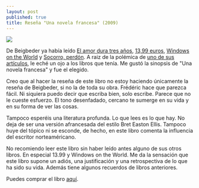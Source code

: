 ```yaml
---
layout: post
published: true
title: Reseña "Una novela francesa" (2009)
---
```

![](http://i.imgur.com/ACjM00R.jpg)

De Beigbeder ya había leído [El amor dura tres años](https://www.amazon.es//dp/8433977873/), [13,99 euros](https://www.amazon.es/dp/843397792X/), [Windows on the World](https://www.amazon.es/dp/8433972642/) y [Socorro, perdón](https://www.amazon.es/dp/8433973711/). A raiz de la polémica de [uno de sus artículos](http://us2.campaign-archive2.com/?u=374c664073e1a1fa3deca53b4&id=b32313a722&e=9509ebed37), le eché un ojo a los libros que tenía. Me gustó la sinopsis de "Una novela francesa" y fue el elegido.

Creo que al hacer la reseña de este libro no estoy haciendo únicamente la reseña de Beigbeder, si no la de toda su obra. Frédéric hace que parezca fácil. Ni siquiera puedo decir que escriba bien, solo escribe. Parece que no le cueste esfuerzo. El tono desenfadado, cercano te sumerge en su vida y en su forma de ver las cosas.

Tampoco esperéis una literatura profunda. Lo que lees es lo que hay. No deja de ser una versión afrancesada del estilo Bret Easton Ellis. Tampoco huye del tópico ni se esconde, de hecho, en este libro comenta la influencia del escritor norteaméricano.

No recomiendo leer este libro sin haber leído antes alguno de sus otros libros. En especial 13.99 y Windows on the World. Me da la sensación que este libro supone un adiós, una justificación y una retrospectiva de lo que ha sido su vida. Además tiene algunos recuerdos de libros anteriores.

Puedes comprar el libro [aquí](http://amazon.es/dp/8433975692).

